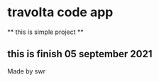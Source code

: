 # travolta code app
** this is simple project **
## this is finish 05 september 2021



Made by swr
